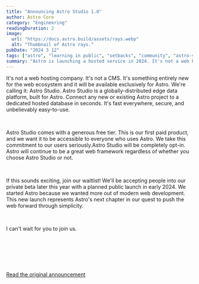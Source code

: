 ```yaml
---
title: "Announcing Astro Studio 1.0"
author: Astro Core
category: "Engineering"
readingDuration: 2
image:
  url: "https://docs.astro.build/assets/rays.webp"
  alt: "Thumbnail of Astro rays."
pubDate: "2024 3 12"
tags: ["astro", "learning in public", "setbacks", "community", "astro-studio"]
summary: "Astro is launching a hosted service in 2024. It's not a web hosting company. It's not a CMS. It's something entirely new for the web ecosystem and it will be available exclusively for Astro. We're calling it: Astro Studio. Astro Studio is a globally-distributed edge data platform, built for Astro. Connect any new or existing Astro project to a dedicated hosted database in seconds. It's fast everywhere, secure, and unbelievably easy-to-use. Astro Studio comes with a generous free tier. This is our first paid product, and we want it to be accessible to everyone who uses Astro. We take this commitment to our users seriously."
---
```


It's not a web hosting company. It's not a CMS. It's something entirely new for the web ecosystem and it will be available exclusively for Astro. We're calling it: Astro Studio. Astro Studio is a globally-distributed edge data platform, built for Astro. Connect any new or existing Astro project to a dedicated hosted database in seconds. It's fast everywhere, secure, and unbelievably easy-to-use.

<p>&nbsp;</p>

Astro Studio comes with a generous free tier. This is our first paid product, and we want it to be accessible to everyone who uses Astro. We take this commitment to our users seriously.Astro Studio will be completely opt-in. Astro will continue to be a great web framework regardless of whether you choose Astro Studio or not.

<p>&nbsp;</p>

If this sounds exciting, join our waitlist! We'll be accepting people into our private beta later this year with a planned public launch in early 2024. We started Astro because we wanted more out of modern web development. This new launch represents Astro's next chapter in our quest to push the web forward through simplicity.

<p>&nbsp;</p>

I can't wait for you to join us.

<p>&nbsp;</p>
<p>&nbsp;</p>
<p>&nbsp;</p>

<span style="color:blue">[Read the original announcement](https://studio.astro.build/)<span>

<p>&nbsp;</p>
<p>&nbsp;</p>
<p>&nbsp;</p>
